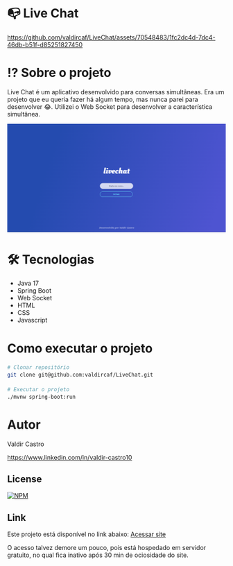 # 📭 Live Chat

https://github.com/valdircaf/LiveChat/assets/70548483/1fc2dc4d-7dc4-46db-b51f-d85251827450

# ⁉️ Sobre o projeto

Live Chat é um aplicativo desenvolvido para conversas simultâneas. Era um projeto que eu queria fazer há algum tempo, mas nunca parei para desenvolver 😂. Utilizei o Web Socket para desenvolver a característica simultânea.

<img src="./src/main/resources/static/Img/Site.png"/>

# 🛠️ Tecnologias 
- Java 17
- Spring Boot
- Web Socket
- HTML
- CSS
- Javascript

# Como executar o projeto

```bash
# Clonar repositório
git clone git@github.com:valdircaf/LiveChat.git

# Executar o projeto
./mvnw spring-boot:run
```

# Autor

Valdir Castro

https://www.linkedin.com/in/valdir-castro10

## License
[![NPM](https://img.shields.io/npm/l/react)](https://github.com/valdircaf/LiveChat/blob/main/LICENSE) 

## Link
Este projeto está disponível no link abaixo:
[Acessar site](https://livechat-hkgu.onrender.com/)

O acesso talvez demore um pouco, pois está hospedado em servidor gratuito, no qual fica inativo após 30 min de ociosidade do site.

